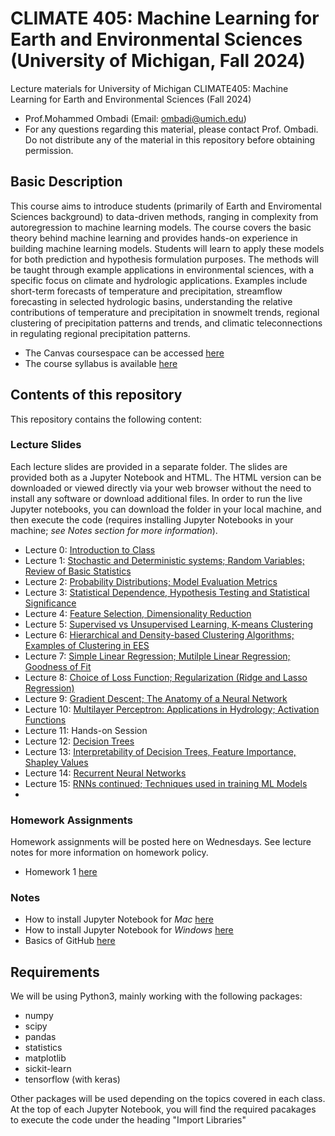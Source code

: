 # CLIMATE 405: Machine Learning for Earth and Environmental Sciences (University of Michigan, Fall 2024)
Lecture materials for University of Michigan CLIMATE405: Machine Learning for Earth and Environmental Sciences (Fall 2024)
- Prof.Mohammed Ombadi (Email: ombadi@umich.edu)
- For any questions regarding this material, please contact Prof. Ombadi. Do not distribute any of the material in this repository before obtaining permission. 

## Basic Description
This course aims to introduce students (primarily of Earth and Enviromental Sciences background) to data-driven methods, ranging in complexity from autoregression to machine learning models. The course covers the basic theory behind machine learning and provides hands-on experience in building machine learning models. Students will learn to apply these models for both prediction and hypothesis formulation purposes. The methods will be taught through example applications in environmental sciences, with a specific focus on climate and hydrologic applications. Examples include short-term forecasts of temperature and precipitation, streamflow forecasting in selected hydrologic basins, understanding the relative contributions of temperature and precipitation in snowmelt trends, regional clustering of precipitation patterns and trends, and climatic teleconnections in regulating regional precipitation patterns.

- The Canvas coursespace can be accessed [here](https://umich.instructure.com/courses/710364)
- The course syllabus is available [here](https://clasp.engin.umich.edu/wp-content/uploads/sites/6/2024/02/Syllabus_Machine-Learning-in-Environmental-Sciences.pdf)

## Contents of this repository 
This repository contains the following content:

### Lecture Slides 
Each lecture slides are provided in a separate folder. The slides are provided both as a Jupyter Notebook and HTML. The HTML version can be downloaded or viewed directly via your web browser without the need to install any software or download additional files. In order to run the live Jupyter notebooks, you can download the folder in your local machine, and then execute the code (requires installing Jupyter Notebooks in your machine; _see Notes section for more information_). 

- Lecture 0: [Introduction to Class](https://github.com/mombadi/umich-climate405/blob/68bf087950a88928578dc11d3a28dd00573af56b/slides/Lec_0/Lec0_climate405.ipynb)
- Lecture 1: [Stochastic and Deterministic systems; Random Variables; Review of Basic Statistics](https://github.com/mombadi/umich-climate405/blob/887610b92860e47efa584aaf114bacb14766346b/slides/Lec1_climate405.ipynb)
- Lecture 2: [Probability Distributions; Model Evaluation Metrics](https://github.com/mombadi/umich-climate405/blob/887610b92860e47efa584aaf114bacb14766346b/slides/Lec2_climate405.ipynb)
- Lecture 3: [Statistical Dependence, Hypothesis Testing and Statistical Significance](https://github.com/mombadi/umich-climate405/blob/887610b92860e47efa584aaf114bacb14766346b/slides/Lec3_climate405.ipynb)
- Lecture 4: [Feature Selection, Dimensionality Reduction](https://github.com/mombadi/umich-climate405/blob/e9ed0dee4c56583ecc3b0dc7fba46c1e21fd2402/slides/Lec4_climate405.ipynb)
- Lecture 5: [Supervised vs Unsupervised Learning, K-means Clustering]()
- Lecture 6: [Hierarchical and Density-based Clustering Algorithms; Examples of Clustering in EES]()
- Lecture 7: [Simple Linear Regression; Mutilple Linear Regression; Goodness of Fit]()
- Lecture 8: [Choice of Loss Function; Regularization (Ridge and Lasso Regression)]()
- Lecture 9: [Gradient Descent; The Anatomy of a Neural Network]()
- Lecture 10: [Multilayer Perceptron: Applications in Hydrology; Activation Functions]()
- Lecture 11: Hands-on Session
- Lecture 12: [Decision Trees]()
- Lecture 13: [Interpretability of Decision Trees, Feature Importance, Shapley Values]()
- Lecture 14: [Recurrent Neural Networks]()
- Lecture 15: [RNNs continued; Techniques used in training ML Models]()
- 



### Homework Assignments
Homework assignments will be posted here on Wednesdays. See lecture notes for more information on homework policy.
- Homework 1 [here](https://github.com/mombadi/umich-climate405/blob/b0dc8f3b3c7260d0da90e15eb2e7fef6a469026e/hw-assignments/Homework%201.pdf)





### Notes
- How to install Jupyter Notebook for _Mac_ [here](https://www.geeksforgeeks.org/how-to-install-jupyter-notebook-on-macos/)
- How to install Jupyter Notebook for _Windows_ [here](https://www.codecademy.com/article/setting-up-jupyter-notebook)
- Basics of GitHub [here](https://docs.github.com/en/get-started/start-your-journey/hello-world)

## Requirements 
We will be using Python3, mainly working with the following packages:
- numpy
- scipy
- pandas
- statistics
- matplotlib
- sickit-learn
- tensorflow (with keras)

Other packages will be used depending on the topics covered in each class. At the top of each Jupyter Notebook, you will find the required pacakages to execute the code under the heading "Import Libraries"

